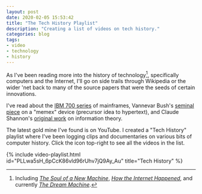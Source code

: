 ```yaml
---
layout: post
date: 2020-02-05 15:53:42
title: "The Tech History Playlist"
description: "Creating a list of videos on tech history."
categories: blog
tags:
- video
- technology
- history
---
```


As I've been reading more into the history of technology[^tech-books], specifically computers and the Internet, I'll go on side trails through Wikipedia or the wider 'net back to many of the source papers that were the seeds of certain innovations.

I've read about the [IBM 700 series](https://en.wikipedia.org/wiki/IBM_700/7000_series "IBM 700 Series") of mainframes, Vannevar Bush's [seminal piece](https://www.theatlantic.com/magazine/archive/1945/07/as-we-may-think/303881/ "As We May Think") on a "memex" device (precursor idea to hypertext), and Claude Shannon's [original work](http://people.math.harvard.edu/~ctm/home/text/others/shannon/entropy/entropy.pdf "A Mathematical Theory of Communication") on information theory.

The latest gold mine I've found is on YouTube. I created a "Tech History" playlist where I've been logging clips and documentaries on various bits of computer history. Click the icon top-right to see all the videos in the list.

{% include video-playlist.html id="PLLwa5sH_6pCcK86vld96rUhv7jQ9Ay_Au" title="Tech History" %}

[^tech-books]: Including _[The Soul of a New Machine](/books/kidder-the-soul-of-a-new-machine/ "The Soul of a New Machine")_, _[How the Internet Happened](/books/mccullough-how-the-internet-happened/ "How the Internet Happened")_, and currently _[The Dream Machine](https://www.goodreads.com/en/book/show/722412 "The Dream Machine")_.
